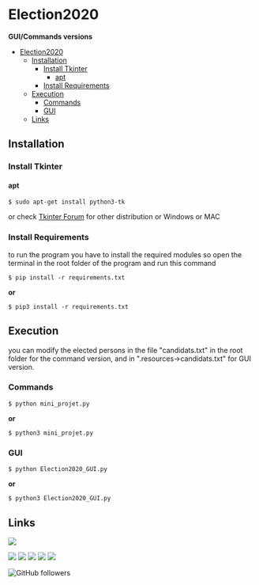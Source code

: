 # Election2020
**GUI/Commands versions**
- [Election2020](#election2020)
  * [Installation](#installation)
    + [Install Tkinter](#install-tkinter)
      - [apt](#apt)
    + [Install Requirements](#install-requirements)
  * [Execution](#execution)
    + [Commands](#commands)
    + [GUI](#gui)
  * [Links](#links)
## Installation
### Install Tkinter


#### apt
`$ sudo apt-get install python3-tk`

or check [Tkinter Forum](https://tkdocs.com/tutorial/install.html) for other distribution or Windows or MAC
### Install Requirements
to run the program you have to install the required modules so open the terminal in the root folder of the program and run this command

`$ pip install -r requirements.txt`

**or**

`$ pip3 install -r requirements.txt`
## Execution
you can modify the elected persons in the file "candidats.txt" in the root folder for the command version, and in ".resources->candidats.txt" for GUI version.
### Commands
`$ python mini_projet.py`

**or** 

`$ python3 mini_projet.py`
### GUI
`$ python Election2020_GUI.py`

**or** 

`$ python3 Election2020_GUI.py`
## Links
[![](https://img.shields.io/badge/My-Portfolio-brightgreen)](https://salah-zkara.codes/)

[![](https://img.shields.io/badge/-Linkedin-%232867B2)](https://www.linkedin.com/in/salah-eddine-zkara-b40b091a6/)
[![](https://img.shields.io/badge/-Facebook-%234267B2)](https://www.facebook.com/salaheddine.zkara.9)
[![](https://img.shields.io/badge/-Twitter-%231DA1F2)](https://twitter.com/SalahZkara)
[![](https://img.shields.io/badge/-Github-333)](https://github.com/Salah-Zkara)
[![](https://img.shields.io/badge/-Instagram-%23E1306C)](https://www.instagram.com/salaheddine.zkara/?hl=en)

![GitHub followers](https://img.shields.io/github/followers/Salah-Zkara?style=social)
